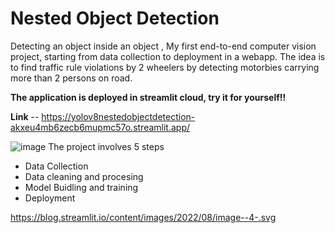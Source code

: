 # Nested Object Detection
Detecting an object inside an object , My first end-to-end computer vision project, starting from data collection to deployment in a webapp. The idea is to find traffic rule violations by 2 wheelers by detecting motorbies carrying more than 2 persons on road. 

**The application is deployed in streamlit cloud, try it for yourself!!**

**Link** -- https://yolov8nestedobjectdetection-akxeu4mb6zecb6mupmc57o.streamlit.app/


![image](https://github.com/kailas711/Nested_Object_Detection/assets/89206677/a272e75f-57f9-4ea3-b83d-8ada18555b83)
The project involves 5 steps 
- Data Collection 
- Data cleaning and procesing 
- Model Buidling and training 
- Deployment



https://blog.streamlit.io/content/images/2022/08/image--4-.svg
